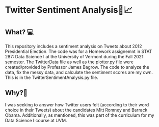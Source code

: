 # Twitter Sentiment Analysis📱📈

## What? 💻
This repository includes a sentiment analysis on Tweets about 2012 Presidential Election.  The code was for a Homework assignemnt in STAT 287: Data Science I at the University of Vermont during the Fall 2021 semester. The TwitterData file as well as the plotter.py file were created/provided by Professor James Bagrow. The code to analyze the data, fix the messy data, and calculate the sentiment scores are my own. This is in the TwitterSentimentAnalysis.py file.

## Why?🤔
I was seeking to answer how Twitter users felt (according to their word choice in their Tweets) about the candidates Mitt Romney and Barrack Obama. Additionally, as mentioned, this was part of the curriculum for my Data Science I course at UVM.
